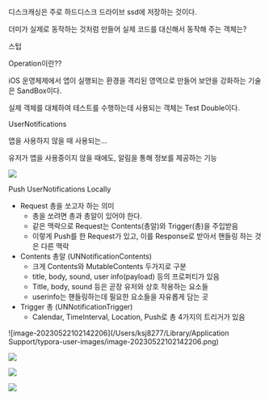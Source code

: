 디스크캐싱은 주로 하드디스크 드라이브 ssd에 저장하는 것이다. 



더미가 실제로 동작하는 것처럼 만들어 실제 코드를 대신해서 동작해 주는 객체는?

스텁



Operation이란??



iOS 운영체제에서 앱이 실행되는 환경을 격리된 영역으로 만들어 보안을 강화하는 기술은 SandBox이다.



실제 객체를 대체하여 테스트를 수행하는데 사용되는 객체는 Test Double이다.





UserNotifications

앱을 사용하지 않을 때 사용되는...

유저가 앱을 사용중이지 않을 때에도, 알림을 통해 정보를 제공하는 기능

![](https://hackmd.io/_uploads/SJRZ-r_H3.png)



 Push UserNotifications Locally

- Request 총을 쏘고자 하는 의미
  - 총을 쏘려면 총과 총알이 있어야 한다.
  - 같은 맥락으로 Request는 Contents(총알)와 Trigger(총)을 주입받음
  - 이렇게 Push를 한 Request가 있고, 이를 Response로 받아서 핸들링 하는 것은 다른 맥락
- Contents 총알 (UNNotificationContents)
  - 크게 Contents와 MutableContents 두가지로 구분
  - title, body, sound, user info(payload) 등의 프로퍼티가 있음
  - Title, body, sound 등은 곧장 유저와 상호 작용하는 요소들
  - userinfo는 핸들링하는데 필요한 요소들을 자유롭게 담는 곳
- Trigger  총 (UNNotificationTrigger)
  - Calendar, TimeInterval, Location, Push로 총 4가지의 트리거가 있음



![image-20230522102142206](/Users/ksj8277/Library/Application Support/typora-user-images/image-20230522102142206.png)



![](https://hackmd.io/_uploads/S1Z91w_r3.png)

![](https://hackmd.io/_uploads/rJbHlv_Sh.png)

![](https://hackmd.io/_uploads/HkfIGDur3.png)